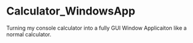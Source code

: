 # Calculator_WindowsApp
Turning my console calculator into a fully GUI Window Applicaiton like a normal calculator.
